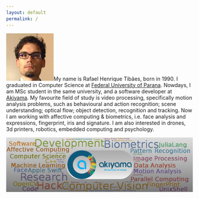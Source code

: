 ```yaml
---
layout: default 
permalink: /
---
```


![](/assets/profile.png)My name is Rafael Henrique Tibães, born in 1990. I graduated in Computer Science at [Federal University of Parana](http://www.inf.ufpr.br). Nowdays, I am MSc student in the same university, and a software developer at [Akiyama](http://www.akiyama.com.br).  My favourite field of study is video processing, specifically motion analysis problems, such as behavioural and action recognition; scene understanding; optical flow; object detection, recognition and tracking. Now I am working with affective computing & biometrics, i.e. face analysis and expressions, fingerprint, iris and signature. I am also interested in drones, 3d printers, robotics, embedded computing and psychology.

<a href="http://www.akiyama.com.br"><img align="center" class="large-img" src="/assets/ak.png"></a>
